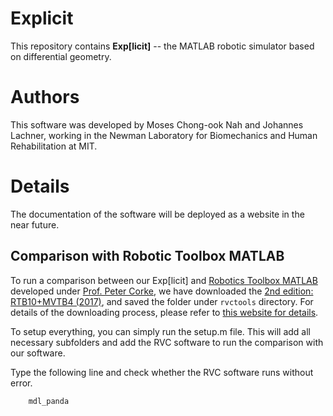 # Explicit 
This repository contains **Exp[licit]** -- the MATLAB robotic simulator based on differential geometry. 

# Authors
This software was developed by Moses Chong-ook Nah and Johannes Lachner, working in the Newman Laboratory for Biomechanics and Human Rehabilitation at MIT.

# Details 
The documentation of the software will be deployed as a website in the near future.

## Comparison with Robotic Toolbox MATLAB
To run a comparison between our Exp[licit] and [Robotics Toolbox MATLAB](https://github.com/petercorke/robotics-toolbox-matlab) developed under [Prof. Peter Corke](https://github.com/petercorke), 
we have downloaded the [2nd edition: RTB10+MVTB4 (2017)](https://drive.matlab.com/sharing/e668b3b4-a452-464b-8e6e-77280e6cce21/), and saved the folder under `rvctools` directory. 
For details of the downloading process, please refer to [this website for details](https://petercorke.com/toolboxes/robotics-toolbox/).

To setup everything, you can simply run the setup.m file. This will add all necessary subfolders and add the RVC software to run the comparison with our software.

Type the following line and check whether the RVC software runs without error.
```
    mdl_panda
```